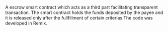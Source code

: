 A escrow smart contract which acts as a third part facilitating transparent transaction. The smart contract holds the funds deposited by the payee and it is released only after the fullfillment of certain criterias.The code was developed in Remix.
